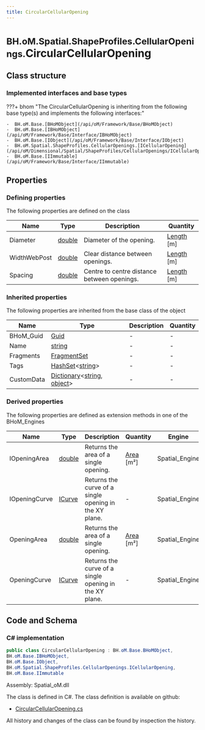 ```yaml
---
title: CircularCellularOpening
---
```


# <small>BH.oM.Spatial.ShapeProfiles.CellularOpenings.</small>**CircularCellularOpening**



## Class structure

### Implemented interfaces and base types

???+ bhom "The CircularCellularOpening is inheriting from the following base type(s) and implements the following interfaces:"

    -  BH.oM.Base.[BHoMObject](/api/oM/Framework/Base/BHoMObject)
    -  BH.oM.Base.[IBHoMObject](/api/oM/Framework/Base/Interface/IBHoMObject)
    -  BH.oM.Base.[IObject](/api/oM/Framework/Base/Interface/IObject)
    -  BH.oM.Spatial.ShapeProfiles.CellularOpenings.[ICellularOpening](/api/oM/Dimensional/Spatial/ShapeProfiles/CellularOpenings/ICellularOpening)
    -  BH.oM.Base.[IImmutable](/api/oM/Framework/Base/Interface/IImmutable)


## Properties



### Defining properties

The following properties are defined on the class

| Name             | Type             | Description      | Quantity         |
|------------------|------------------|------------------|------------------|
| Diameter | [double](https://learn.microsoft.com/en-us/dotnet/api/System.Double?view=netstandard-2.0) | Diameter of the opening. | [Length](/api/oM/Dimensional/Quantities/Attributes/Length) [m] |
| WidthWebPost | [double](https://learn.microsoft.com/en-us/dotnet/api/System.Double?view=netstandard-2.0) | Clear distance between openings. | [Length](/api/oM/Dimensional/Quantities/Attributes/Length) [m] |
| Spacing | [double](https://learn.microsoft.com/en-us/dotnet/api/System.Double?view=netstandard-2.0) | Centre to centre distance between openings. | [Length](/api/oM/Dimensional/Quantities/Attributes/Length) [m] |


### Inherited properties
The following properties are inherited from the base class of the object

| Name             | Type             | Description      | Quantity         |
|------------------|------------------|------------------|------------------|
| BHoM_Guid | [Guid](https://learn.microsoft.com/en-us/dotnet/api/System.Guid?view=netstandard-2.0) | - | - |
| Name | [string](https://learn.microsoft.com/en-us/dotnet/api/System.String?view=netstandard-2.0) | - | - |
| Fragments | [FragmentSet](/api/oM/Framework/Base/FragmentSet) | - | - |
| Tags | [HashSet](https://learn.microsoft.com/en-us/dotnet/api/System.Collections.Generic.HashSet-1?view=netstandard-2.0)&lt;[string](https://learn.microsoft.com/en-us/dotnet/api/System.String?view=netstandard-2.0)&gt; | - | - |
| CustomData | [Dictionary](https://learn.microsoft.com/en-us/dotnet/api/System.Collections.Generic.Dictionary-2?view=netstandard-2.0)&lt;[string](https://learn.microsoft.com/en-us/dotnet/api/System.String?view=netstandard-2.0), [object](https://learn.microsoft.com/en-us/dotnet/api/System.Object?view=netstandard-2.0)&gt; | - | - |


### Derived properties

The following properties are defined as extension methods in one of the BHoM_Engines

| Name             | Type             | Description      | Quantity         | Engine           |
|------------------|------------------|------------------|------------------|------------------|
| IOpeningArea | [double](https://learn.microsoft.com/en-us/dotnet/api/System.Double?view=netstandard-2.0) | Returns the area of a single opening. | [Area](/api/oM/Dimensional/Quantities/Attributes/Area) [m²] | Spatial_Engine |
| IOpeningCurve | [ICurve](/api/oM/Dimensional/Geometry/Curve/ICurve) | Returns the curve of a single opening in the XY plane. | - | Spatial_Engine |
| OpeningArea | [double](https://learn.microsoft.com/en-us/dotnet/api/System.Double?view=netstandard-2.0) | Returns the area of a single opening. | [Area](/api/oM/Dimensional/Quantities/Attributes/Area) [m²] | Spatial_Engine |
| OpeningCurve | [ICurve](/api/oM/Dimensional/Geometry/Curve/ICurve) | Returns the curve of a single opening in the XY plane. | - | Spatial_Engine |


## Code and Schema

### C# implementation

``` C# title="C#"
public class CircularCellularOpening : BH.oM.Base.BHoMObject,
BH.oM.Base.IBHoMObject,
BH.oM.Base.IObject,
BH.oM.Spatial.ShapeProfiles.CellularOpenings.ICellularOpening,
BH.oM.Base.IImmutable
```

Assembly: Spatial_oM.dll

The class is defined in C#. The class definition is available on github:

- [CircularCellularOpening.cs](https://github.com/BHoM/BHoM/blob/develop/Spatial_oM/ShapeProfiles\CellularOpenings\CircularCellularOpening.cs)

All history and changes of the class can be found by inspection the history.
